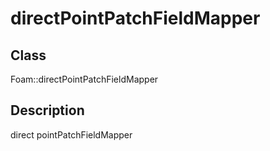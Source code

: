 # directPointPatchFieldMapper 
## Class
Foam::directPointPatchFieldMapper

## Description
direct pointPatchFieldMapper

